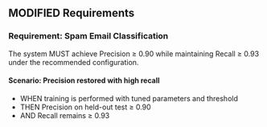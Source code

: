 ﻿## MODIFIED Requirements

### Requirement: Spam Email Classification
The system MUST achieve Precision ≥ 0.90 while maintaining Recall ≥ 0.93 under the recommended configuration.

#### Scenario: Precision restored with high recall
- WHEN training is performed with tuned parameters and threshold
- THEN Precision on held-out test ≥ 0.90
- AND Recall remains ≥ 0.93
